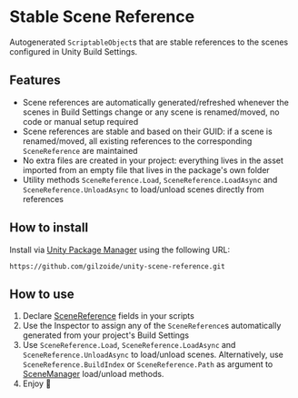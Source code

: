 # Stable Scene Reference
Autogenerated `ScriptableObject`s that are stable references to the scenes configured in Unity Build Settings.


## Features
- Scene references are automatically generated/refreshed whenever the scenes in Build Settings change or any scene is renamed/moved, no code or manual setup required
- Scene references are stable and based on their GUID: if a scene is renamed/moved, all existing references to the corresponding `SceneReference` are maintained
- No extra files are created in your project: everything lives in the asset imported from an empty file that lives in the package's own folder
- Utility methods `SceneReference.Load`, `SceneReference.LoadAsync` and `SceneReference.UnloadAsync` to load/unload scenes directly from references


## How to install
Install via [Unity Package Manager](https://docs.unity3d.com/Manual/upm-ui-giturl.html) using the following URL:
```
https://github.com/gilzoide/unity-scene-reference.git
```


## How to use
1. Declare [SceneReference](Runtime/SceneReference.cs) fields in your scripts
2. Use the Inspector to assign any of the `SceneReference`s automatically generated from your project's Build Settings
3. Use `SceneReference.Load`, `SceneReference.LoadAsync` and `SceneReference.UnloadAsync` to load/unload scenes.
   Alternatively, use `SceneReference.BuildIndex` or `SceneReference.Path` as argument to [SceneManager](https://docs.unity3d.com/ScriptReference/SceneManagement.SceneManager.html) load/unload methods.
4. Enjoy 🍾